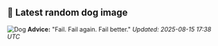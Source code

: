 ## 🐶 Latest random dog image
![Dog](https://images.dog.ceo/breeds/terrier-american/n02093428_12590.jpg)
**Advice:** "Fail. Fail again. Fail better."
*Updated: 2025-08-15 17:38 UTC*
